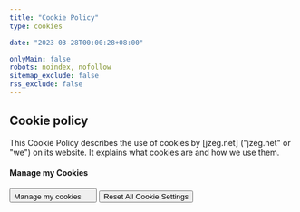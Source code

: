 ```yaml
---
title: "Cookie Policy"
type: cookies

date: "2023-03-28T00:00:28+08:00"

onlyMain: false
robots: noindex, nofollow
sitemap_exclude: false
rss_exclude: false
---
```


<div class="bg-body text-dark-emphasis py-5">
    <section>
        <div class="container">
            <h1>Cookie policy</h1>
        </div>
    </section>
    <section></section>
    <section>
        <div class="container">
            <div class="row">
                <div class="col-md-7">
                    <p>This Cookie Policy describes the use of cookies by [jzeg.net] ("jzeg.net" or "we") on its website. It explains what cookies are and how we use them.</p>
                </div>
                <div class="col-md-4 offset-1">
                    <h4>Manage my Cookies</h4>
                    <div class="d-flex flex-column row-gap-2">
                        <button class="btn btn-outline-secondary" type="button" onclick="CookieConsent.showPreferences();">Manage my cookies <svg class="bi" width="16" height="16"><use href="#bi-cookie"></use></svg></button>
                        <button class="btn btn-outline-secondary" type="button" id="ResetCookieConsent">Reset All Cookie Settings</button>
                    </div>
                </div>
            </div>
        </div>
    </section>
</div>